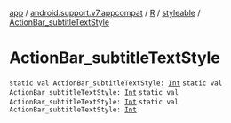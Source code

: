 [app](../../../index.md) / [android.support.v7.appcompat](../../index.md) / [R](../index.md) / [styleable](index.md) / [ActionBar_subtitleTextStyle](.)

# ActionBar_subtitleTextStyle

`static val ActionBar_subtitleTextStyle: `[`Int`](https://kotlinlang.org/api/latest/jvm/stdlib/kotlin/-int/index.html)
`static val ActionBar_subtitleTextStyle: `[`Int`](https://kotlinlang.org/api/latest/jvm/stdlib/kotlin/-int/index.html)
`static val ActionBar_subtitleTextStyle: `[`Int`](https://kotlinlang.org/api/latest/jvm/stdlib/kotlin/-int/index.html)
`static val ActionBar_subtitleTextStyle: `[`Int`](https://kotlinlang.org/api/latest/jvm/stdlib/kotlin/-int/index.html)